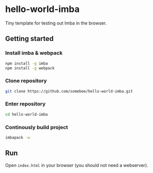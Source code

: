 # hello-world-imba

Tiny template for testing out Imba in the browser.

## Getting started

### Install imba & webpack
```bash
npm install -g imba
npm install -g webpack
```

### Clone repository
```bash
git clone https://github.com/somebee/hello-world-imba.git
```

### Enter repository
```bash
cd hello-world-imba
```

### Continously build project
```bash
imbapack -w
```

## Run
Open `index.html` in your browser (you should not need a webserver).